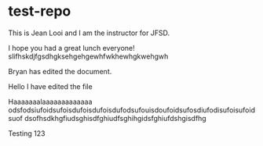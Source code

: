 # test-repo

This is Jean Looi and I am the instructor for JFSD.

I hope you had a great lunch everyone! slifhskdjfgsdhgksehgehgewhfwkhewhgkwehgwh

Bryan has edited the document.

Hello I have edited the file

Haaaaaaalaaaaaaaaaaaaa odsfodsiufoidsufoisdufoisdufoisdufodsufouisdoufoidsufosdiufodisufoisufoidsuof
dsofhsdkhgfiudsghisdfghiudfsghihgidsfghiufdshgisdfhg

Testing 123